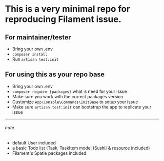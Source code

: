 # This is a very minimal repo for reproducing Filament issue.

## For maintainer/tester
- Bring your own .env
- `composer install`
- Run `artisan test:init`

## For using this as your repo base
- Bring your own .env
- `composer require {packages}` what is need for your issue
- Make sure you work with the correct packages version
- Customize `App\Console\Commands\InitBase` to setup your issue
- Make sure `artisan test:init` can bootstrap the app to replicate your issue

---------

###### note
- default User included
- a basic Todo list (Task, TaskItem model (Sushi) & resource included)
- Filament's Spatie packages included
